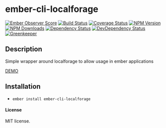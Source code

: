 # ember-cli-localforage

[![Ember Observer Score](http://emberobserver.com/badges/ember-cli-localforage.svg)](http://emberobserver.com/addons/ember-cli-localforage)
[![Build Status](https://travis-ci.org/devotox/ember-cli-localforage.svg)](http://travis-ci.org/devotox/ember-cli-localforage)
[![Coverage Status](https://codecov.io/gh/devotox/ember-cli-localforage/branch/master/graph/badge.svg)](https://codecov.io/gh/devotox/ember-cli-localforage)
[![NPM Version](https://badge.fury.io/js/ember-cli-localforage.svg)](http://badge.fury.io/js/ember-cli-localforage)
[![NPM Downloads](https://img.shields.io/npm/dm/ember-cli-localforage.svg)](https://www.npmjs.org/package/ember-cli-localforage)
[![Dependency Status](https://david-dm.org/poetic/ember-cli-localforage.svg)](https://david-dm.org/poetic/ember-cli-localforage)
[![DevDependency Status](https://david-dm.org/poetic/ember-cli-localforage/dev-status.svg)](https://david-dm.org/poetic/ember-cli-localforage#info=devDependencies)
[![Greenkeeper](https://badges.greenkeeper.io/devotox/ember-cli-localforage.svg)](https://greenkeeper.io/)


## Description
Simple wrapper around localforage to allow usage in ember applications

[DEMO](http://devotox.github.io/ember-cli-localforage)

## Installation
* `ember install ember-cli-localforage`

#### License
MIT license.
